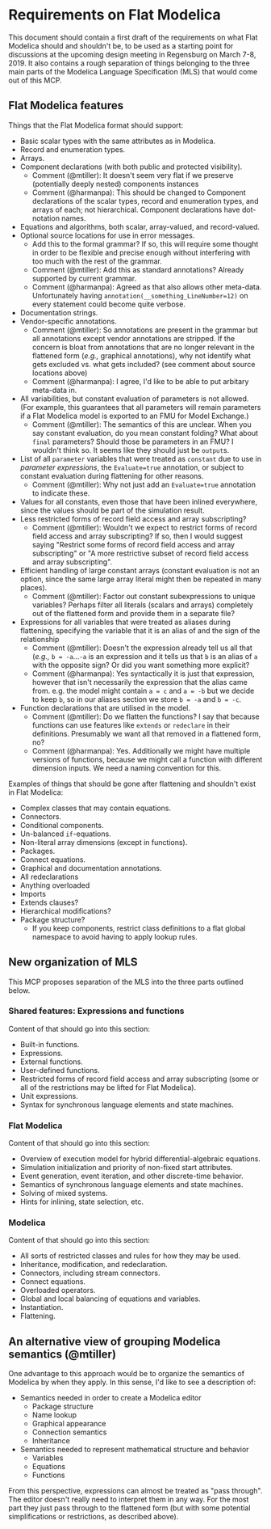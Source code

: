 # Requirements on Flat Modelica
This document should contain a first draft of the requirements on what Flat Modelica should and shouldn't be, to be used as a starting point for discussions at the upcoming design meeting in Regensburg on March 7-8, 2019.  It also contains a rough separation of things belonging to the three main parts of the Modelica Language Specification (MLS) that would come out of this MCP.

## Flat Modelica features

Things that the Flat Modelica format should support:
- Basic scalar types with the same attributes as in Modelica.
- Record and enumeration types.
- Arrays.
- Component declarations (with both public and protected visibility).
  - Comment (@mtiller): It doesn't seem very flat if we preserve (potentially deeply nested) components instances
  - Comment (@harmanpa): This should be changed to Component declarations of the scalar types, record and enumeration types, and arrays of each; not hierarchical. Component declarations have dot-notation names.
- Equations and algorithms, both scalar, array-valued, and record-valued.
- Optional source locations for use in error messages.
   - Add this to the formal grammar?  If so, this will require some thought in order to be flexible and precise enough without interfering with too much with the rest of the grammar.
   - Comment (@mtiller): Add this as standard annotations?  Already supported by current grammar.
   - Comment (@harmanpa): Agreed as that also allows other meta-data. Unfortunately having `annotation(__something_LineNumber=12)` on every statement could become quite verbose.
- Documentation strings.
- Vendor-specific annotations.
  - Comment (@mtiller): So annotations are present in the grammar but all annotations except vendor annotations are stripped.  If the concern is bloat from annotations that are no longer relevant in the flattened form (*e.g.,* graphical annotations), why not identify what gets excluded vs. what gets included? (see comment about source locations above)
  - Comment (@harmanpa): I agree, I'd like to be able to put arbitary meta-data in.
- All variabilities, but constant evaluation of parameters is not allowed.  (For example, this guarantees that all parameters will remain parameters if a Flat Modelica model is exported to an FMU for Model Exchange.)
  - Comment (@mtiller): The semantics of this are unclear.  When you say constant evaluation, do you mean constant folding?  What about `final` parameters?  Should those be parameters in an FMU? I wouldn't think so.  It seems like they should just be `output`s. 
- List of all `parameter` variables that were treated as `constant` due to use in _parameter expressions_, the `Evaluate=true` annotation, or subject to constant evaluation during flattening for other reasons.
  - Comment (@mtiller): Why not just add an `Evaluate=true` annotation to indicate these.
- Values for all constants, even those that have been inlined everywhere, since the values should be part of the simulation result.
- Less restricted forms of record field access and array subscripting?
  - Comment (@mtiller): Wouldn't we expect to restrict forms of record field access and array subscripting?  If so, then I would suggest saying "Restrict some forms of record field access and array subscripting" or "A more restrictive subset of record field access and array subscripting".
- Efficient handling of large constant arrays (constant evaluation is not an option, since the same large array literal might then be repeated in many places).
  - Comment (@mtiller): Factor out constant subexpressions to unique variables?  Perhaps filter all literals (scalars and arrays) completely out of the flattened form and provide them in a separate file?
- Expressions for all variables that were treated as aliases during flattening, specifying the variable that it is an alias of and the sign of the relationship
  - Comment (@mtiller): Doesn't the expression already tell us all that (*e.g.,* `b = -a`...`-a` is an expression and it tells us that `b` is an alias of `a` with the opposite sign?  Or did you want something more explicit?
  - Comment (@harmanpa): Yes syntactically it is just that expression, however that isn't necessarily the expression that the alias came from. e.g. the model might contain `a = c` and `a = -b` but we decide to keep `b`, so in our aliases section we store `b = -a` and `b = -c`.
- Function declarations that are utilised in the model.
  - Comment (@mtiller): Do we flatten the functions?  I say that because functions can use features like `extends` or `redeclare` in their definitions.  Presumably we want all that removed in a flattened form, no?
  - Comment (@harmanpa): Yes. Additionally we might have multiple versions of functions, because we might call a function with different dimension inputs. We need a naming convention for this.

Examples of things that should be gone after flattening and shouldn't exist in Flat Modelica:
- Complex classes that may contain equations.
- Connectors.
- Conditional components.
- Un-balanced `if`-equations.
- Non-literal array dimensions (except in functions).
- Packages.
- Connect equations.
- Graphical and documentation annotations.
- All redeclarations
- Anything overloaded
- Imports
- Extends clauses?
- Hierarchical modifications?
- Package structure?
  - If you keep components, restrict class definitions to a flat global namespace to avoid having to apply lookup rules.

## New organization of MLS
This MCP proposes separation of the MLS into the three parts outlined below.

### Shared features: Expressions and functions
Content of that should go into this section:
- Built-in functions.
- Expressions.
- External functions.
- User-defined functions.
- Restricted forms of record field access and array subscripting (some or all of the restrictions may be lifted for Flat Modelica).
- Unit expressions.
- Syntax for synchronous language elements and state machines.

### Flat Modelica
Content of that should go into this section:
- Overview of execution model for hybrid differential-algebraic equations.
- Simulation initialization and priority of non-fixed start attributes.
- Event generation, event iteration, and other discrete-time behavior.
- Semantics of synchronous language elements and state machines.
- Solving of mixed systems.
- Hints for inlining, state selection, etc.

### Modelica
Content of that should go into this section:
- All sorts of restricted classes and rules for how they may be used.
- Inheritance, modification, and redeclaration.
- Connectors, including stream connectors.
- Connect equations.
- Overloaded operators.
- Global and local balancing of equations and variables.
- Instantiation.
- Flattening.

## An alternative view of grouping Modelica semantics (@mtiller)

One advantage to this approach would be to organize the semantics of Modelica by when they apply.  In this sense, I'd like to see a description of:

- Semantics needed in order to create a Modelica editor
  - Package structure
  - Name lookup
  - Graphical appearance
  - Connection semantics
  - Inheritance
- Semantics needed to represent mathematical structure and behavior
  - Variables
  - Equations
  - Functions
  
From this perspective, expressions can almost be treated as "pass through".  The editor doesn't really need to
interpret them in any way. For the most part they just pass through to the flattened form (but with some
potential simplifications or restrictions, as described above).
